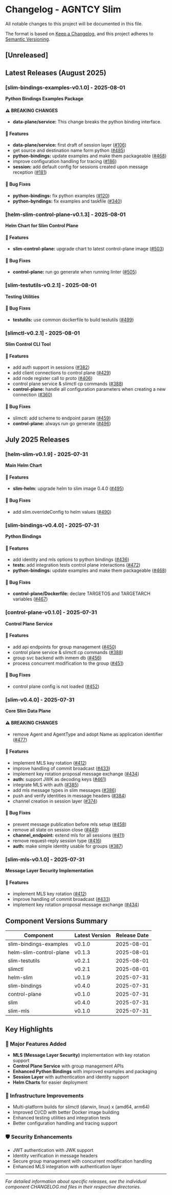 # Changelog - AGNTCY Slim

All notable changes to this project will be documented in this file.

The format is based on [Keep a Changelog](https://keepachangelog.com/en/1.0.0/),
and this project adheres to [Semantic Versioning](https://semver.org/spec/v2.0.0.html).

## [Unreleased]

## Latest Releases (August 2025)

### [slim-bindings-examples-v0.1.0] - 2025-08-01

**Python Bindings Examples Package**

#### ⚠ BREAKING CHANGES
- **data-plane/service:** This change breaks the python binding interface.

#### 🚀 Features
- **data-plane/service:** first draft of session layer ([#106](https://github.com/agntcy/slim/issues/106))
- get source and destination name form python ([#485](https://github.com/agntcy/slim/issues/485))
- **python-bindings:** update examples and make them packageable ([#468](https://github.com/agntcy/slim/issues/468))
- improve configuration handling for tracing ([#186](https://github.com/agntcy/slim/issues/186))
- **session:** add default config for sessions created upon message reception ([#181](https://github.com/agntcy/slim/issues/181))

#### 🐛 Bug Fixes
- **python-bindings:** fix python examples ([#120](https://github.com/agntcy/slim/issues/120))
- **python-byndings:** fix examples and taskfile ([#340](https://github.com/agntcy/slim/issues/340))

### [helm-slim-control-plane-v0.1.3] - 2025-08-01

**Helm Chart for Slim Control Plane**

#### 🚀 Features
- **slim-control-plane:** upgrade chart to latest control-plane image ([#503](https://github.com/agntcy/slim/issues/503))

#### 🐛 Bug Fixes
- **control-plane:** run go generate when running linter ([#505](https://github.com/agntcy/slim/issues/505))

### [slim-testutils-v0.2.1] - 2025-08-01

**Testing Utilities**

#### 🐛 Bug Fixes
- **testutils:** use common dockerfile to build testutils ([#499](https://github.com/agntcy/slim/issues/499))

### [slimctl-v0.2.1] - 2025-08-01

**Slim Control CLI Tool**

#### 🚀 Features
- add auth support in sessions ([#382](https://github.com/agntcy/slim/issues/382))
- add client connections to control plane ([#429](https://github.com/agntcy/slim/issues/429))
- add node register call to proto ([#406](https://github.com/agntcy/slim/issues/406))
- control plane service & slimctl cp commands ([#388](https://github.com/agntcy/slim/issues/388))
- **control-plane:** handle all configuration parameters when creating a new connection ([#360](https://github.com/agntcy/slim/issues/360))

#### 🐛 Bug Fixes
- slimctl: add scheme to endpoint param ([#459](https://github.com/agntcy/slim/issues/459))
- **control-plane:** always run go generate ([#496](https://github.com/agntcy/slim/issues/496))

## July 2025 Releases

### [helm-slim-v0.1.9] - 2025-07-31

**Main Helm Chart**

#### 🚀 Features
- **slim-helm:** upgrade helm to slim image 0.4.0 ([#495](https://github.com/agntcy/slim/issues/495))

#### 🐛 Bug Fixes
- add slim.overrideConfig to helm values ([#490](https://github.com/agntcy/slim/issues/490))

### [slim-bindings-v0.4.0] - 2025-07-31

**Python Bindings**

#### 🚀 Features
- add identity and mls options to python bindings ([#436](https://github.com/agntcy/slim/issues/436))
- **tests:** add integration tests control plane interactions ([#472](https://github.com/agntcy/slim/issues/472))
- **python-bindings:** update examples and make them packageable ([#468](https://github.com/agntcy/slim/issues/468))

#### 🐛 Bug Fixes
- **control-plane/Dockerfile:** declare TARGETOS and TARGETARCH variables ([#467](https://github.com/agntcy/slim/issues/467))

### [control-plane-v0.1.0] - 2025-07-31

**Control Plane Service**

#### 🚀 Features
- add api endpoints for group management ([#450](https://github.com/agntcy/slim/issues/450))
- control plane service & slimctl cp commands ([#388](https://github.com/agntcy/slim/issues/388))
- group svc backend with inmem db ([#456](https://github.com/agntcy/slim/issues/456))
- process concurrent modification to the group ([#451](https://github.com/agntcy/slim/issues/451))

#### 🐛 Bug Fixes
- control plane config is not loaded ([#452](https://github.com/agntcy/slim/issues/452))

### [slim-v0.4.0] - 2025-07-31

**Core Slim Data Plane**

#### ⚠ BREAKING CHANGES
- remove Agent and AgentType and adopt Name as application identifier ([#477](https://github.com/agntcy/slim/pull/477))

#### 🚀 Features
- implement MLS key rotation ([#412](https://github.com/agntcy/slim/issues/412))
- improve handling of commit broadcast ([#433](https://github.com/agntcy/slim/issues/433))
- implement key rotation proposal message exchange ([#434](https://github.com/agntcy/slim/issues/434))
- **auth:** support JWK as decoding keys ([#461](https://github.com/agntcy/slim/issues/461))
- integrate MLS with auth ([#385](https://github.com/agntcy/slim/issues/385))
- add mls message types in slim messages ([#386](https://github.com/agntcy/slim/issues/386))
- push and verify identities in message headers ([#384](https://github.com/agntcy/slim/issues/384))
- channel creation in session layer ([#374](https://github.com/agntcy/slim/issues/374))

#### 🐛 Bug Fixes
- prevent message publication before mls setup ([#458](https://github.com/agntcy/slim/issues/458))
- remove all state on session close ([#449](https://github.com/agntcy/slim/issues/449))
- **channel_endpoint:** extend mls for all sessions ([#411](https://github.com/agntcy/slim/issues/411))
- remove request-reply session type ([#416](https://github.com/agntcy/slim/issues/416))
- **auth:** make simple identity usable for groups ([#387](https://github.com/agntcy/slim/issues/387))

### [slim-mls-v0.1.0] - 2025-07-31

**Message Layer Security Implementation**

#### 🚀 Features
- implement MLS key rotation ([#412](https://github.com/agntcy/slim/issues/412))
- improve handling of commit broadcast ([#433](https://github.com/agntcy/slim/issues/433))
- implement key rotation proposal message exchange ([#434](https://github.com/agntcy/slim/issues/434))

## Component Versions Summary

| Component | Latest Version | Release Date |
|-----------|----------------|--------------|
| slim-bindings-examples | v0.1.0 | 2025-08-01 |
| helm-slim-control-plane | v0.1.3 | 2025-08-01 |
| slim-testutils | v0.2.1 | 2025-08-01 |
| slimctl | v0.2.1 | 2025-08-01 |
| helm-slim | v0.1.9 | 2025-07-31 |
| slim-bindings | v0.4.0 | 2025-07-31 |
| control-plane | v0.1.0 | 2025-07-31 |
| slim | v0.4.0 | 2025-07-31 |
| slim-mls | v0.1.0 | 2025-07-31 |

## Key Highlights

### 🎯 Major Features Added
- **MLS (Message Layer Security)** implementation with key rotation support
- **Control Plane Service** with group management APIs
- **Enhanced Python Bindings** with improved examples and packaging
- **Session Layer** with authentication and identity support
- **Helm Charts** for easier deployment

### 🔧 Infrastructure Improvements
- Multi-platform builds for slimctl (darwin, linux) x (amd64, arm64)
- Improved CI/CD with better Docker image building
- Enhanced testing utilities and integration tests
- Better configuration handling and tracing support

### 🛡️ Security Enhancements
- JWT authentication with JWK support
- Identity verification in message headers
- Secure group management with concurrent modification handling
- Enhanced MLS integration with authentication layer

---

*For detailed information about specific releases, see the individual component CHANGELOG.md files in their respective directories.*
